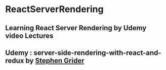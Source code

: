 # ReactServerRendering

## Learning React Server Rendering by Udemy video Lectures
## Udemy : server-side-rendering-with-react-and-redux by [Stephen Grider](https://github.com/StephenGrider)
